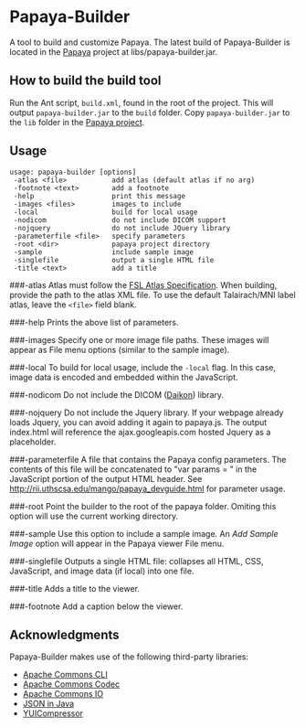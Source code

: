 Papaya-Builder
==============

A tool to build and customize Papaya.  The latest build of Papaya-Builder is located in the [Papaya](https://github.com/rii-mango/Papaya) project at libs/papaya-builder.jar.


How to build the build tool
-----
Run the Ant script, `build.xml`, found in the root of the project.  This will output `papaya-builder.jar` to the `build` 
folder.  Copy `papaya-builder.jar` to the `lib` folder in the [Papaya project](https://github.com/rii-mango/Papaya).

Usage
-----
```shell
usage: papaya-builder [options]
 -atlas <file>           add atlas (default atlas if no arg)
 -footnote <text>        add a footnote
 -help                   print this message
 -images <files>         images to include
 -local                  build for local usage
 -nodicom                do not include DICOM support
 -nojquery               do not include JQuery library
 -parameterfile <file>   specify parameters
 -root <dir>             papaya project directory
 -sample                 include sample image
 -singlefile             output a single HTML file
 -title <text>           add a title
```

###-atlas
Atlas must follow the [FSL Atlas Specification](http://ric.uthscsa.edu/mango/atlas_spec.html).  When building, 
provide the path to the atlas XML file. To use the default Talairach/MNI label atlas, leave the `<file>` field blank.

###-help
Prints the above list of parameters.

###-images
Specify one or more image file paths.  These images will appear as File menu options (similar to the sample image).

###-local
To build for local usage, include the `-local` flag.  In this case, image data is encoded and embedded within the 
JavaScript.

###-nodicom
Do not include the DICOM ([Daikon](https://github.com/rii-mango/Daikon)) library.

###-nojquery
Do not include the Jquery library.  If your webpage already loads Jquery, you can avoid adding it again to papaya.js. The output index.html will reference the ajax.googleapis.com hosted Jquery as a placeholder.

###-parameterfile
A file that contains the Papaya config parameters.  The contents of this file will be concatenated to "var params = " in the JavaScript portion of the output HTML header.  See http://rii.uthscsa.edu/mango/papaya_devguide.html for parameter usage.

###-root
Point the builder to the root of the papaya folder.  Omiting this option will use the current working directory.

###-sample
Use this option to include a sample image.  An _Add Sample Image_ option will appear in the Papaya viewer File menu.

###-singlefile
Outputs a single HTML file: collapses all HTML, CSS, JavaScript, and image data (if local) into one file.

###-title
Adds a title to the viewer.

###-footnote
Add a caption below the viewer.

Acknowledgments
-----
Papaya-Builder makes use of the following third-party libraries:
- [Apache Commons CLI](http://commons.apache.org/proper/commons-cli/)
- [Apache Commons Codec](http://commons.apache.org/proper/commons-codec/)
- [Apache Commons IO](Ihttp://commons.apache.org/proper/commons-io/)
- [JSON in Java](http://www.json.org/java/index.html)
- [YUICompressor](http://yui.github.io/yuicompressor/)
